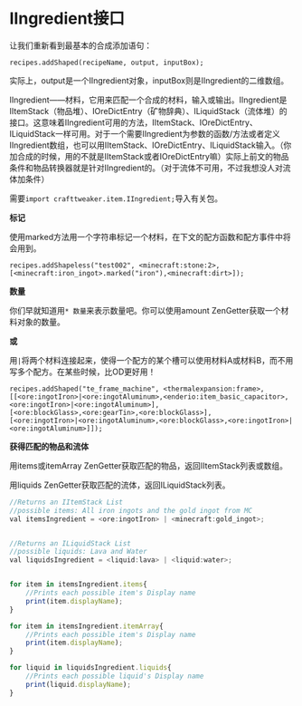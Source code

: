 # IIngredient接口



让我们重新看到最基本的合成添加语句：

`recipes.addShaped(recipeName, output, inputBox);`

实际上，output是一个IIngredient对象，inputBox则是IIngredient的二维数组。

IIngredient——材料，它用来匹配一个合成的材料，输入或输出。IIngredient是IItemStack（物品堆）、IOreDictEntry（矿物辞典）、ILiquidStack（流体堆）的接口。这意味着IIngredient可用的方法，IItemStack、IOreDictEntry、ILiquidStack一样可用。对于一个需要IIngredient为参数的函数/方法或者定义IIngredient数组，也可以用IItemStack、IOreDictEntry、ILiquidStack输入。（你加合成的时候，用的不就是IItemStack或者IOreDictEntry嘛）实际上前文的物品条件和物品转换器就是针对IIngredient的。（对于流体不可用，不过我想没人对流体加条件）

需要`import crafttweaker.item.IIngredient;`导入有关包。

**标记**

使用marked方法用一个字符串标记一个材料，在下文的配方函数和配方事件中将会用到。

```text
recipes.addShapeless("test002", <minecraft:stone:2>, 
[<minecraft:iron_ingot>.marked("iron"),<minecraft:dirt>]);
```

**数量**

你们早就知道用`* 数量`来表示数量吧。你可以使用amount ZenGetter获取一个材料对象的数量。

**或**

用`|`将两个材料连接起来，使得一个配方的某个槽可以使用材料A或材料B，而不用写多个配方。在某些时候，比OD更好用！

```text
recipes.addShaped("te_frame_machine", <thermalexpansion:frame>,
[[<ore:ingotIron>|<ore:ingotAluminum>,<enderio:item_basic_capacitor>,<ore:ingotIron>|<ore:ingotAluminum>],
[<ore:blockGlass>,<ore:gearTin>,<ore:blockGlass>],
[<ore:ingotIron>|<ore:ingotAluminum>,<ore:blockGlass>,<ore:ingotIron>|<ore:ingotAluminum>]]);
```

**获得匹配的物品和流体**

用items或itemArray ZenGetter获取匹配的物品，返回IItemStack列表或数组。

用liquids ZenGetter获取匹配的流体，返回ILiquidStack列表。

```javascript
//Returns an IItemStack List
//possible items: All iron ingots and the gold ingot from MC
val itemsIngredient = <ore:ingotIron> | <minecraft:gold_ingot>;


//Returns an ILiquidStack List
//possible liquids: Lava and Water
val liquidsIngredient = <liquid:lava> | <liquid:water>;


for item in itemsIngredient.items{
    //Prints each possible item's Display name
    print(item.displayName);
}

for item in itemsIngredient.itemArray{
    //Prints each possible item's Display name
    print(item.displayName);
}

for liquid in liquidsIngredient.liquids{
    //Prints each possible liquid's Display name
    print(liquid.displayName);
}
```

